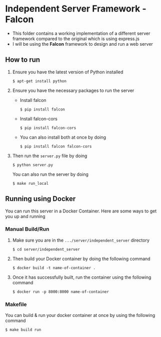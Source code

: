 # Independent Server Framework - Falcon

- This folder contains a working implementation of a different server framework compared to the original which is using express.js
- I will be using the **Falcon** framework to design and run a web server

## How to run

1. Ensure you have the latest version of Python installed
    ```
    $ apt-get install python
    ```

2. Ensure you have the necessary packages to run the server
    - Install falcon
        ```
        $ pip install falcon
        ```
    - Install falcon-cors
        ```
        $ pip install falcon-cors
        ```
    - You can also install both at once by doing
        ```
        $ pip install falcon falcon-cors
        ```

3. Then run the `server.py` file by doing
    ```
    $ python server.py
    ```
    You can also run the server by doing
    ```
    $ make run_local
    ```

## Running using Docker

You can run this server in a Docker Container. Here are some ways to get you up and running

### Manual Build/Run

1. Make sure you are in the `.../server/independent_server` directory

    ```
    $ cd server/independent_server
    ```

2. Then build your Docker container by doing the following command

    ```
    $ docker build -t name-of-container .
    ```

3. Once it has successfully built, run the container using the following command

    ```
    $ docker run -p 8000:8000 name-of-container
    ```

### Makefile

You can build & run your docker container at once by using the following command

```
$ make build run
```